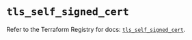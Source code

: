 # `tls_self_signed_cert`

Refer to the Terraform Registry for docs: [`tls_self_signed_cert`](https://registry.terraform.io/providers/hashicorp/tls/4.1.0/docs/resources/self_signed_cert).
